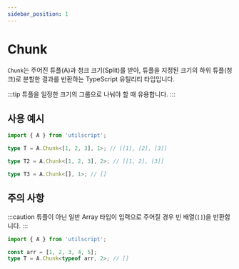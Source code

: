 ```yaml
---
sidebar_position: 1
---
```


# Chunk

`Chunk`는 주어진 튜플(A)과 청크 크기(Split)를 받아, 튜플을 지정된 크기의 하위 튜플(청크)로 분할한 결과를 반환하는 TypeScript 유틸리티 타입입니다.

:::tip
튜플을 일정한 크기의 그룹으로 나눠야 할 때 유용합니다.
:::

## 사용 예시

```ts
import { A } from 'utilscript';

type T = A.Chunk<[1, 2, 3], 1>; // [[1], [2], [3]]

type T2 = A.Chunk<[1, 2, 3], 2>; // [[1, 2], [3]]

type T3 = A.Chunk<[], 1>; // []
```

## 주의 사항

:::caution
튜플이 아닌 일반 Array 타입이 입력으로 주어질 경우 빈 배열(`[]`)을 반환합니다.
:::

```ts
import { A } from 'utilscript';

const arr = [1, 2, 3, 4, 5];
type T = A.Chunk<typeof arr, 2>; // []
```
